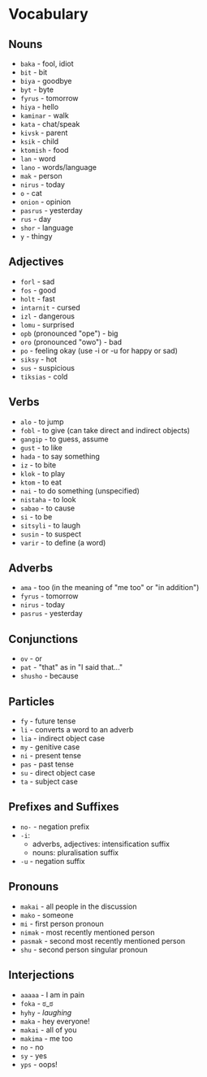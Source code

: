 # Vocabulary

## Nouns
- `baka` - fool, idiot
- `bit` - bit
- `biya` - goodbye
- `byt` - byte
- `fyrus` - tomorrow
- `hiya` - hello
- `kaminar` - walk
- `kata` - chat/speak
- `kivsk` - parent
- `ksik` - child
- `ktomish` - food
- `lan` - word
- `lano` - words/language
- `mak` - person
- `nirus` - today
- `o` - cat
- `onion` - opinion
- `pasrus` - yesterday
- `rus` - day
- `shor` - language
- `y` - thingy

## Adjectives
- `forl` - sad
- `fos` - good
- `holt` - fast
- `intarnit` - cursed
- `izl` - dangerous
- `lomu` - surprised
- `opb` (pronounced "ope") - big
- `oro` (pronounced "owo") - bad
- `po` - feeling okay (use -i or -u for happy or sad)
- `siksy` - hot
- `sus` - suspicious
- `tiksias` - cold

## Verbs
- `alo` - to jump
- `fobl` - to give (can take direct and indirect objects)
- `gangip` - to guess, assume
- `gust` - to like
- `hada` - to say something
- `iz` - to bite
- `klok` - to play
- `ktom` - to eat
- `nai` - to do something (unspecified)
- `nistaha` - to look
- `sabao` - to cause
- `si` - to be
- `sitsyli` - to laugh
- `susin` - to suspect
- `varir` - to define (a word)

## Adverbs
- `ama` - too (in the meaning of "me too" or "in addition")
- `fyrus` - tomorrow
- `nirus` - today
- `pasrus` - yesterday

## Conjunctions
- `ov` - or
- `pat` - "that" as in "I said that..."
- `shusho` - because

## Particles
- `fy` - future tense
- `li` - converts a word to an adverb
- `lia` - indirect object case
- `my` - genitive case
- `ni` - present tense
- `pas` - past tense
- `su` - direct object case
- `ta` - subject case

## Prefixes and Suffixes
- `no-` - negation prefix
- `-i`:
    - adverbs, adjectives: intensification suffix
    - nouns: pluralisation suffix
- `-u` - negation suffix

## Pronouns
- `makai` - all people in the discussion
- `mako` - someone
- `mi` - first person pronoun
- `nimak` - most recently mentioned person
- `pasmak` - second most recently mentioned person
- `shu` - second person singular pronoun

## Interjections
- `aaaaa` - I am in pain
- `foka` - ಠ_ಠ
- `hyhy` - *laughing*
- `maka` - hey everyone!
- `makai` - all of you
- `makima` - me too
- `no` - no
- `sy` - yes
- `yps` - oops!